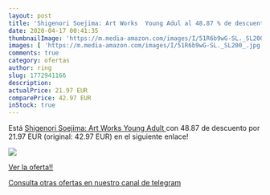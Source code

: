 ```yaml
---
layout: post
title: 'Shigenori Soejima: Art Works  Young Adul al 48.87 % de descuento'
date: 2020-04-17 00:41:35
thumbnailImage: 'https://m.media-amazon.com/images/I/51R6b9wG-SL._SL200_.jpg'
images: [ 'https://m.media-amazon.com/images/I/51R6b9wG-SL._SL200_.jpg' ]
comments: true
category: ofertas
author: ring
slug: 1772941166
description:
actualPrice: 21.97 EUR
comparePrice: 42.97 EUR
inStock: true
---
```


Está [Shigenori Soejima: Art Works  Young Adult ](https://www.amazon.com/dp/1772941166/?tag=redken08-20) con 48.87 de descuento por 21.97 EUR (original: 42.97 EUR) en el siguiente enlace!

[![](https://m.media-amazon.com/images/I/51R6b9wG-SL._SL200_.jpg)](https://www.amazon.com/dp/1772941166/?tag=redken08-20)

[Ver la oferta!!](https://www.amazon.com/dp/1772941166/?tag=redken08-20)

[Consulta otras ofertas en nuestro canal de telegram](https://t.me/s/ofertas25)
